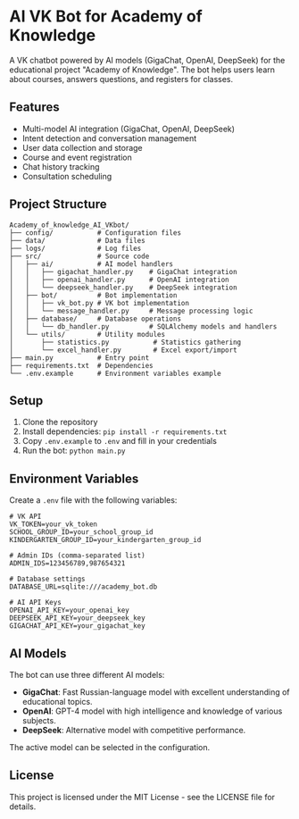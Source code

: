 # AI VK Bot for Academy of Knowledge

A VK chatbot powered by AI models (GigaChat, OpenAI, DeepSeek) for the educational project "Academy of Knowledge". The bot helps users learn about courses, answers questions, and registers for classes.

## Features

- Multi-model AI integration (GigaChat, OpenAI, DeepSeek)
- Intent detection and conversation management
- User data collection and storage
- Course and event registration
- Chat history tracking
- Consultation scheduling

## Project Structure

```
Academy_of_knowledge_AI_VKbot/
├── config/           # Configuration files
├── data/             # Data files
├── logs/             # Log files
├── src/              # Source code
│   ├── ai/           # AI model handlers
│   │   ├── gigachat_handler.py    # GigaChat integration
│   │   ├── openai_handler.py      # OpenAI integration
│   │   └── deepseek_handler.py    # DeepSeek integration
│   ├── bot/          # Bot implementation
│   │   ├── vk_bot.py # VK bot implementation
│   │   └── message_handler.py     # Message processing logic
│   ├── database/     # Database operations
│   │   └── db_handler.py          # SQLAlchemy models and handlers
│   └── utils/        # Utility modules
│       ├── statistics.py           # Statistics gathering
│       └── excel_handler.py        # Excel export/import
├── main.py           # Entry point
├── requirements.txt  # Dependencies
└── .env.example      # Environment variables example
```

## Setup

1. Clone the repository
2. Install dependencies: `pip install -r requirements.txt`
3. Copy `.env.example` to `.env` and fill in your credentials
4. Run the bot: `python main.py`

## Environment Variables

Create a `.env` file with the following variables:

```
# VK API
VK_TOKEN=your_vk_token
SCHOOL_GROUP_ID=your_school_group_id
KINDERGARTEN_GROUP_ID=your_kindergarten_group_id

# Admin IDs (comma-separated list)
ADMIN_IDS=123456789,987654321

# Database settings
DATABASE_URL=sqlite:///academy_bot.db

# AI API Keys
OPENAI_API_KEY=your_openai_key
DEEPSEEK_API_KEY=your_deepseek_key
GIGACHAT_API_KEY=your_gigachat_key
```

## AI Models

The bot can use three different AI models:

- **GigaChat**: Fast Russian-language model with excellent understanding of educational topics.
- **OpenAI**: GPT-4 model with high intelligence and knowledge of various subjects.
- **DeepSeek**: Alternative model with competitive performance.

The active model can be selected in the configuration.

## License

This project is licensed under the MIT License - see the LICENSE file for details. 